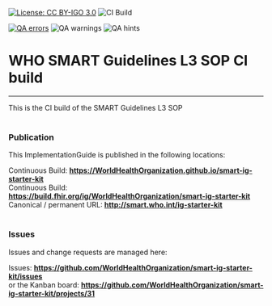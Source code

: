 [![License: CC BY-IGO 3.0](https://licensebuttons.net/l/by-nc/3.0/igo/80x15.png)](https://creativecommons.org/licenses/by/3.0/igo)
![CI Build](https://img.shields.io/github/actions/workflow/status/worldhealthorganization/smart-ig-starter-kit/ghbuild.yml)  
  

[![QA errors](https://img.shields.io/badge/dynamic/json?url=https%3A%2F%2Fworldhealthorganization.github.io%2Fsmart-ig-starter-kit%2Fqa.json&query=%24.errs&logoColor=red&label=QA%20errors&color=yellow)](https://worldhealthorganization.github.io/smart-ig-starter-kit/qa.html)
![QA warnings](https://img.shields.io/badge/dynamic/json?url=https%3A%2F%2Fworldhealthorganization.github.io%2Fsmart-ig-starter-kit%2Fqa.json&query=%24.warnings&logoColor=orange&label=QA%20warnings&color=yellow)
![QA hints](https://img.shields.io/badge/dynamic/json?url=https%3A%2F%2Fworldhealthorganization.github.io%2Fsmart-ig-starter-kit%2Fqa.json&query=%24.hints&logoColor=yellow&label=QA%20hints&color=yellow)


# WHO SMART Guidelines L3 SOP CI build

---
This is the CI build of the SMART Guidelines L3 SOP
<br> </br>
###
### Publication
This ImplementationGuide is published in the following locations:


Continuous Build:  __https://WorldHealthOrganization.github.io/smart-ig-starter-kit__  
Continuous Build:  __https://build.fhir.org/ig/WorldHealthOrganization/smart-ig-starter-kit__  
Canonical / permanent URL: __http://smart.who.int/ig-starter-kit__
<br> </br>

### Issues
Issues and change requests are managed here:  

Issues:  __https://github.com/WorldHealthOrganization/smart-ig-starter-kit/issues__  
    or the Kanban board: __https://github.com/WorldHealthOrganization/smart-ig-starter-kit/projects/31__


